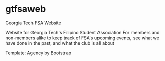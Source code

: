 # gtfsaweb
Georgia Tech FSA Website

Website for Georgia Tech's Filipino Student Association
For members and non-members alike to keep track of FSA's upcoming events, see what we have done in the past, and what the club is all about

Template: Agency by Bootstrap
